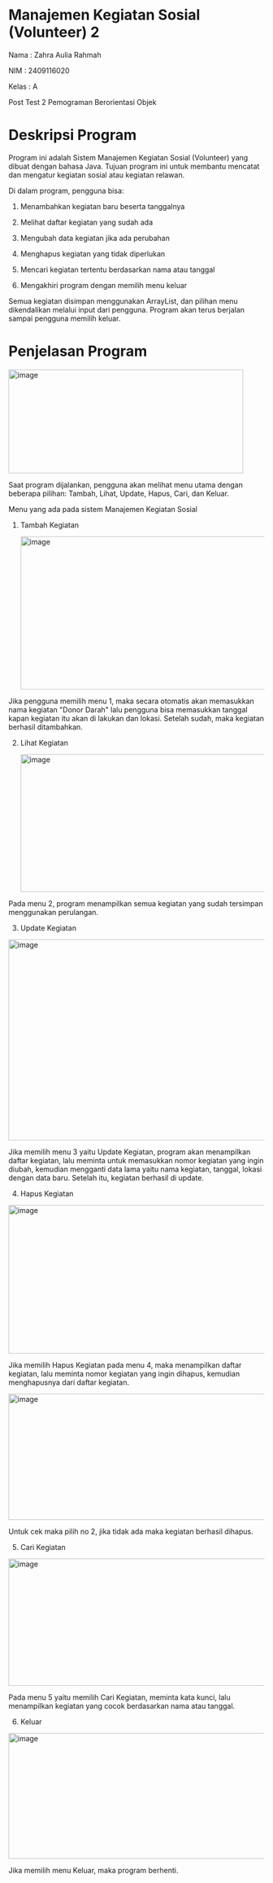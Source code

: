 # Manajemen Kegiatan Sosial (Volunteer) 2

Nama : Zahra Aulia Rahmah

NIM : 2409116020

Kelas : A

Post Test 2 Pemograman Berorientasi Objek

# Deskripsi Program 

Program ini adalah Sistem Manajemen Kegiatan Sosial (Volunteer) yang dibuat dengan bahasa Java.
Tujuan program ini untuk membantu mencatat dan mengatur kegiatan sosial atau kegiatan relawan.

Di dalam program, pengguna bisa:

1. Menambahkan kegiatan baru beserta tanggalnya

2. Melihat daftar kegiatan yang sudah ada

3. Mengubah data kegiatan jika ada perubahan

4. Menghapus kegiatan yang tidak diperlukan

5. Mencari kegiatan tertentu berdasarkan nama atau tanggal

6. Mengakhiri program dengan memilih menu keluar

Semua kegiatan disimpan menggunakan ArrayList, dan pilihan menu dikendalikan melalui input dari pengguna. Program akan terus berjalan sampai pengguna memilih keluar.

# Penjelasan Program 

<img width="462" height="204" alt="image" src="https://github.com/user-attachments/assets/68fb2c90-ca29-4719-8717-dd45cb8dd3b5" />

Saat program dijalankan, pengguna akan melihat menu utama dengan beberapa pilihan: Tambah, Lihat, Update, Hapus, Cari, dan Keluar.

Menu yang ada pada sistem Manajemen Kegiatan Sosial 

1. Tambah Kegiatan

   <img width="522" height="301" alt="image" src="https://github.com/user-attachments/assets/3c9baac5-a7cb-4c61-8413-d4e5898f7767" />

Jika pengguna memilih menu 1, maka secara otomatis akan memasukkan nama kegiatan "Donor Darah" lalu pengguna bisa memasukkan tanggal kapan kegiatan itu akan di lakukan dan lokasi. Setelah sudah, maka kegiatan berhasil ditambahkan. 

2. Lihat Kegiatan

   <img width="821" height="271" alt="image" src="https://github.com/user-attachments/assets/5b9f4029-38b0-4dce-b4ca-12faf1fcb28b" />

Pada menu 2, program menampilkan semua kegiatan yang sudah tersimpan menggunakan perulangan.

3. Update Kegiatan
   
<img width="828" height="395" alt="image" src="https://github.com/user-attachments/assets/0e377826-895d-47bc-a0d5-6d8015455152" />

Jika memilih menu 3 yaitu Update Kegiatan, program akan menampilkan daftar kegiatan, lalu meminta untuk memasukkan nomor kegiatan yang ingin diubah, kemudian mengganti data lama yaitu nama kegiatan, tanggal, lokasi dengan data baru. Setelah itu, kegiatan berhasil di update.

4. Hapus Kegiatan

<img width="780" height="292" alt="image" src="https://github.com/user-attachments/assets/944df4dc-04e8-4214-94ac-bf9ab03cc1d7" />

Jika memilih Hapus Kegiatan pada menu 4, maka menampilkan daftar kegiatan, lalu meminta nomor kegiatan yang ingin dihapus, kemudian menghapusnya dari daftar kegiatan.

<img width="784" height="248" alt="image" src="https://github.com/user-attachments/assets/4d7e38fd-2147-4225-8fde-05b2d48e8d3e" />

Untuk cek maka pilih no 2, jika tidak ada maka kegiatan berhasil dihapus.

5. Cari Kegiatan 

<img width="760" height="250" alt="image" src="https://github.com/user-attachments/assets/b5a67e72-b812-4108-bed7-7361e590c43a" />

Pada menu 5 yaitu memilih Cari Kegiatan, meminta kata kunci, lalu menampilkan kegiatan yang cocok berdasarkan nama atau tanggal.

6. Keluar

<img width="569" height="247" alt="image" src="https://github.com/user-attachments/assets/d87592ff-2871-4eb2-ac77-8fab2714b6e0" />

Jika memilih menu Keluar,  maka program berhenti.
